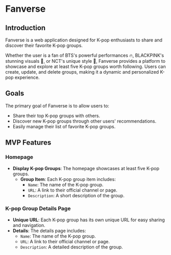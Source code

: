 # Fanverse

## Introduction
Fanverse is a web application designed for K-pop enthusiasts to share and discover their favorite K-pop groups.   

Whether the user is a fan of BTS's powerful performances 🔥, BLACKPINK's stunning visuals 🌸, or NCT's unique style 💚, Fanverse provides a platform to showcase and explore at least five K-pop groups worth following. Users can create, update, and delete groups, making it a dynamic and personalized K-pop experience.

## Goals
The primary goal of Fanverse is to allow users to:
- Share their top K-pop groups with others.
- Discover new K-pop groups through other users' recommendations.
- Easily manage their list of favorite K-pop groups.

## MVP Features

### Homepage
- **Display K-pop Groups**: The homepage showcases at least five K-pop groups.
  - **Group Item**: Each K-pop group item includes:
    - `Name`: The name of the K-pop group.
    - `URL`: A link to their official channel or page.
    - `Description`: A short description of the group.

### K-pop Group Details Page
- **Unique URL**: Each K-pop group has its own unique URL for easy sharing and navigation.
- **Details**: The details page includes:
  - `Name`: The name of the K-pop group.
  - `URL`: A link to their official channel or page.
  - `Description`: A detailed description of the group.
